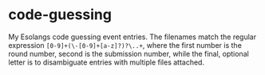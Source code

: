 # code-guessing
My Esolangs code guessing event entries. The filenames match the regular expression `[0-9]+(\-[0-9]+[a-z]?)?\..+`, where the first number is the round number, second is the submission number, while the final, optional letter is to disambiguate entries with multiple files attached.
